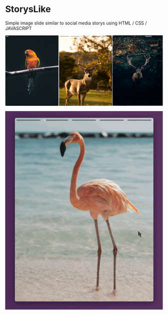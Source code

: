 # StorysLike
Simple image slide similar to social media storys using HTML / CSS / JAVASCRIPT

![Project screen shots](https://github.com/Eduardosbk/StorysLike/blob/master/print.jpg)

![Project screen shots](https://github.com/Eduardosbk/StorysLike/blob/master/Screen%20Recording%202020-09-04%20at%2004.56.02.56%20AM.gif)

